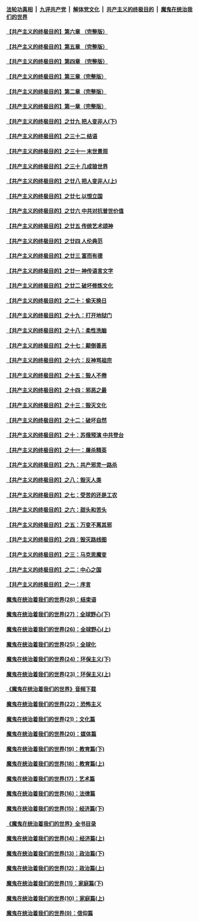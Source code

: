 ####  [法轮功真相](../../../../basic/blob/master/README.md?t=03311031) &nbsp;|&nbsp; [九评共产党](../../../../9ping.md/blob/master/README.md?t=03311031) &nbsp;|&nbsp; [解体党文化](../../../../jtdwh.md/blob/master/README.md?t=03311031)  &nbsp;|&nbsp; [共产主义的终极目的](../../../../gczydzjmd.md/blob/master/README.md?t=03311031) &nbsp;|&nbsp; [魔鬼在统治我们的世界](../../../../mgztzwmdsj.md/blob/master/README.md?t=03311031) 

#### [【共产主义的终极目的】第六章 （完整版）](../pages/nsc422/n11428913.md?t=03311031) 

#### [【共产主义的终极目的】第五章 （完整版）](../pages/nsc422/n11428912.md?t=03311031) 

#### [【共产主义的终极目的】第四章 （完整版）](../pages/nsc422/n11428907.md?t=03311031) 

#### [【共产主义的终极目的】第三章（完整版）](../pages/nsc422/n11428848.md?t=03311031) 

#### [【共产主义的终极目的】第二章（完整版）](../pages/nsc422/n11428831.md?t=03311031) 

#### [【共产主义的终极目的】第一章（完整版）](../pages/nsc422/n11417651.md?t=03311031) 

#### [【共产主义的终极目的】之廿九 把人变非人(下)](../pages/nsc422/n11344140.md?t=03311031) 

#### [【共产主义的终极目的】之三十二 结语](../pages/nsc422/n11360535.md?t=03311031) 

#### [【共产主义的终极目的】之三十一 末世景观](../pages/nsc422/n11351129.md?t=03311031) 

#### [【共产主义的终极目的】之三十 几成狼世界](../pages/nsc422/n11348280.md?t=03311031) 

#### [【共产主义的终极目的】之廿八 把人变非人(上)](../pages/nsc422/n11340492.md?t=03311031) 

#### [【共产主义的终极目的】之廿七 以恨立国](../pages/nsc422/n11336944.md?t=03311031) 

#### [【共产主义的终极目的】之廿六 中共对抗普世价值](../pages/nsc422/n11324785.md?t=03311031) 

#### [【共产主义的终极目的】之廿五 传统艺术颂神](../pages/nsc422/n11296396.md?t=03311031) 

#### [【共产主义的终极目的】之廿四 人伦典范](../pages/nsc422/n11296397.md?t=03311031) 

#### [【共产主义的终极目的】之廿三 富而有德](../pages/nsc422/n11283598.md?t=03311031) 

#### [【共产主义的终极目的】之廿一 神传语言文字](../pages/nsc422/n11263265.md?t=03311031) 

#### [【共产主义的终极目的】之廿二 破坏修炼文化](../pages/nsc422/n11245728.md?t=03311031) 

#### [【共产主义的终极目的】之二十：偷天换日](../pages/nsc422/n11238846.md?t=03311031) 

#### [【共产主义的终极目的】之十九：打开地狱门](../pages/nsc422/n11206376.md?t=03311031) 

#### [【共产主义的终极目的】之十八：柔性洗脑](../pages/nsc422/n11199994.md?t=03311031) 

#### [【共产主义的终极目的】之十七：颠倒善恶](../pages/nsc422/n11179782.md?t=03311031) 

#### [【共产主义的终极目的】之十六：反神骂祖宗](../pages/nsc422/n11166798.md?t=03311031) 

#### [【共产主义的终极目的】之十五：毁人不倦](../pages/nsc422/n11166792.md?t=03311031) 

#### [【共产主义的终极目的】之十四：邪恶之最](../pages/nsc422/n11150249.md?t=03311031) 

#### [【共产主义的终极目的】之十三：毁灭文化](../pages/nsc422/n11135227.md?t=03311031) 

#### [【共产主义的终极目的】之十二：破坏自然](../pages/nsc422/n11135214.md?t=03311031) 

#### [【共产主义的终极目的】之十：苏俄预演 中共登台](../pages/nsc422/n11118424.md?t=03311031) 

#### [【共产主义的终极目的】之十一：屠杀精英](../pages/nsc422/n11118442.md?t=03311031) 

#### [【共产主义的终极目的】之九：共产邪灵一路杀](../pages/nsc422/n11114139.md?t=03311031) 

#### [【共产主义的终极目的】之八：毁灭人类](../pages/nsc422/n11108503.md?t=03311031) 

#### [【共产主义的终极目的】之七：受苦的还是工农](../pages/nsc422/n11101809.md?t=03311031) 

#### [【共产主义的终极目的】之六：甜头和苦头](../pages/nsc422/n11096971.md?t=03311031) 

#### [【共产主义的终极目的】之五：万变不离其邪](../pages/nsc422/n11091285.md?t=03311031) 

#### [【共产主义的终极目的】之四：毁灭路线图](../pages/nsc422/n11086284.md?t=03311031) 

#### [【共产主义的终极目的】之三：马克思魔变](../pages/nsc422/n11061941.md?t=03311031) 

#### [【共产主义的终极目的】之二：中心之国](../pages/nsc422/n11047728.md?t=03311031) 

#### [【共产主义的终极目的】之一：序言](../pages/nsc422/n11086077.md?t=03311031) 

#### [魔鬼在统治着我们的世界(28)：结束语](../pages/nsc422/n10936246.md?t=03311031) 

#### [魔鬼在统治着我们的世界(27)：全球野心(下)](../pages/nsc422/n10928319.md?t=03311031) 

#### [魔鬼在统治着我们的世界(26)：全球野心(上)](../pages/nsc422/n10900318.md?t=03311031) 

#### [魔鬼在统治着我们的世界(25)：全球化](../pages/nsc422/n10788205.md?t=03311031) 

#### [魔鬼在统治着我们的世界(24)：环保主义(下)](../pages/nsc422/n10695307.md?t=03311031) 

#### [魔鬼在统治着我们的世界(23)：环保主义(上)](../pages/nsc422/n10688613.md?t=03311031) 

#### [《魔鬼在统治着我们的世界》音频下载](../pages/nsc422/n10635553.md?t=03311031) 

#### [魔鬼在统治着我们的世界(22)：恐怖主义](../pages/nsc422/n10614727.md?t=03311031) 

#### [魔鬼在统治着我们的世界(21)：文化篇](../pages/nsc422/n10597706.md?t=03311031) 

#### [魔鬼在统治着我们的世界(20)：媒体篇](../pages/nsc422/n10586579.md?t=03311031) 

#### [魔鬼在统治着我们的世界(19)：教育篇(下)](../pages/nsc422/n10564808.md?t=03311031) 

#### [魔鬼在统治着我们的世界(18)：教育篇(上)](../pages/nsc422/n10526970.md?t=03311031) 

#### [魔鬼在统治着我们的世界(17)：艺术篇](../pages/nsc422/n10499093.md?t=03311031) 

#### [魔鬼在统治着我们的世界(16)：法律篇](../pages/nsc422/n10485969.md?t=03311031) 

#### [魔鬼在统治着我们的世界(15)：经济篇(下)](../pages/nsc422/n10469975.md?t=03311031) 

#### [《魔鬼在统治着我们的世界》全书目录](../pages/nsc422/n10464261.md?t=03311031) 

#### [魔鬼在统治着我们的世界(14)：经济篇(上)](../pages/nsc422/n10457370.md?t=03311031) 

#### [魔鬼在统治着我们的世界(13)：政治篇(下)](../pages/nsc422/n10448270.md?t=03311031) 

#### [魔鬼在统治着我们的世界(12)：政治篇(上)](../pages/nsc422/n10444576.md?t=03311031) 

#### [魔鬼在统治着我们的世界(11)：家庭篇(下)](../pages/nsc422/n10440961.md?t=03311031) 

#### [魔鬼在统治着我们的世界(10)：家庭篇(上)](../pages/nsc422/n10435448.md?t=03311031) 

#### [魔鬼在统治着我们的世界(9)：信仰篇](../pages/nsc422/n10432159.md?t=03311031) 

